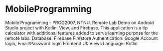 # MobileProgramming
Mobile Programming - PROG2007, NTNU. Remote Lab Demo on Android Studio project with Kotlin, View, and Firebase.
This application is a tip calculator with additional features added to serve learning purpose for the remote labs.
Database: Firebase Firestore
Authentication: Google Account login, Email/Password login
Frontend UI: Views 
Language: Kotlin
